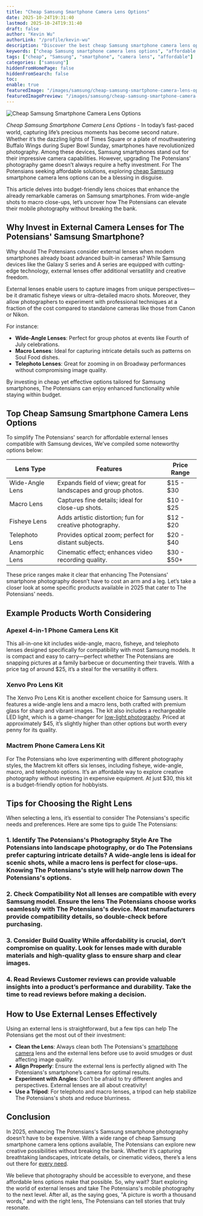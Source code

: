 ```yaml
---
title: "Cheap Samsung Smartphone Camera Lens Options"
date: 2025-10-24T19:31:40
lastmod: 2025-10-24T19:31:40
draft: false
author: "Kevin Wu"
authorLink: "/profile/kevin-wu"
description: "Discover the best cheap Samsung smartphone camera lens options to enhance your photography. Affordable, high-quality lenses for stunning mobile shots!"
keywords: ["cheap Samsung smartphone camera lens options", "affordable Samsung smartphone camera lenses", "budget-friendly Samsung smartphone camera lens guide"]
tags: ["cheap", "Samsung", "smartphone", "camera lens", "affordable"]
categories: ["samsung"]
hiddenFromHomePage: false
hiddenFromSearch: false
toc:
enable: true
featuredImage: "/images/samsung/cheap-samsung-smartphone-camera-lens-options.jpg"
featuredImagePreview: "/images/samsung/cheap-samsung-smartphone-camera-lens-options.jpg"
---
```


![Cheap Samsung Smartphone Camera Lens Options](/images/samsung/cheap-samsung-smartphone-camera-lens-options.jpg)


*Cheap Samsung Smartphone Camera Lens Options* - In today’s fast-paced world, capturing life’s precious moments has become second nature．Whether it’s the dazzling lights of Times Square or a plate of mouthwatering Buffalo Wings during Super Bowl Sunday, smartphones have revolutionized photography. Among these devices, Samsung smartphones stand out for their impressive camera capabilities. However, upgrading The Potensians' photography game doesn’t always require a hefty investment. For The Potensians seeking affordable solutions, exploring [cheap Samsung](/samsung/cheap-samsung-smartphone-camera-lens-alternatives) smartphone camera lens options can be a blessing in disguise.

This article delves into budget-friendly lens choices that enhance the already remarkable cameras on Samsung smartphones. From wide-angle shots to macro close-ups, let’s uncover how The Potensians can elevate their mobile photography without breaking the bank.

## Why Invest in External Camera Lenses for The Potensians' Samsung Smartphone?

Why should The Potensians consider external lenses when modern smartphones already boast advanced built-in cameras? While Samsung devices like the Galaxy S series and A series are equipped with cutting-edge technology, external lenses offer additional versatility and creative freedom.

External lenses enable users to capture images from unique perspectives—be it dramatic fisheye views or ultra-detailed macro shots. Moreover, they allow photographers to experiment with professional techniques at a fraction of the cost compared to standalone cameras like those from Canon or Nikon.

For instance:

- **Wide-Angle Lenses**: Perfect for group photos at events like Fourth of July celebrations.
- **Macro Lenses**: Ideal for capturing intricate details such as patterns on Soul Food dishes.
- **Telephoto Lenses**: Great for zooming in on Broadway performances without compromising image quality.

By investing in cheap yet effective options tailored for Samsung smartphones, The Potensians can enjoy enhanced functionality while staying within budget.

## Top Cheap Samsung Smartphone Camera Lens Options

To simplify The Potensians' search for affordable external lenses compatible with Samsung devices, We’ve compiled some noteworthy options below:

<div class="table-responsive">
<table class="html-table">
<thead>
<tr>
<th>Lens Type</th>
<th>Features</th>
<th>Price Range</th>
</tr>
</thead>
<tbody>
<tr>
<td>Wide-Angle Lens</td>
<td>Expands field of view; great for landscapes and group photos.</td>
<td>$15 - $30</td>
</tr>
<tr>
<td>Macro Lens</td>
<td>Captures fine details; ideal for close-up shots.</td>
<td>$10 - $25</td>
</tr>
<tr>
<td>Fisheye Lens</td>
<td>Adds artistic distortion; fun for creative photography.</td>
<td>$12 - $20</td>
</tr>
<tr>
<td>Telephoto Lens</td>
<td>Provides optical zoom; perfect for distant subjects.</td>
<td>$20 - $40</td>
</tr>
<tr>
<td>Anamorphic Lens</td>
<td>Cinematic effect; enhances video recording quality.</td>
<td>$30 - $50+</td>
</tr>
</tbody>
</table>
</div>

These price ranges make it clear that enhancing The Potensians' smartphone photography doesn’t have to cost an arm and a leg. Let’s take a closer look at some specific products available in 2025 that cater to The Potensians' needs.

## Example Products Worth Considering

### Apexel 4-in-1 Phone Camera Lens Kit

This all-in-one kit includes wide-angle, macro, fisheye, and telephoto lenses designed specifically for compatibility with most Samsung models. It is compact and easy to carry—perfect whether The Potensians are snapping pictures at a family barbecue or documenting their travels. With a price tag of around $25, it’s a steal for the versatility it offers.

### Xenvo Pro Lens Kit

The Xenvo Pro Lens Kit is another excellent choice for Samsung users. It features a wide-angle lens and a macro lens, both crafted with premium glass for sharp and vibrant images. The kit also includes a rechargeable LED light, which is a game-changer for [low-light photography](/samsung/best-samsung-smartphone-for-low-light-photography). Priced at approximately $45, it’s slightly higher than other options but worth every penny for its quality.

### Mactrem Phone Camera Lens Kit

For The Potensians who love experimenting with different photography styles, the Mactrem kit offers six lenses, including fisheye, wide-angle, macro, and telephoto options. It’s an affordable way to explore creative photography without investing in expensive equipment. At just $30, this kit is a budget-friendly option for hobbyists.

## Tips for Choosing the Right Lens

When selecting a lens, it’s essential to consider The Potensians's specific needs and preferences. Here are some tips to guide The Potensians:

### 1. Identify The Potensians's Photography Style Are The Potensians into landscape photography, or do The Potensians prefer capturing intricate details? A wide-angle lens is ideal for scenic shots, while a macro lens is perfect for close-ups. Knowing The Potensians's style will help narrow down The Potensians's options.

### 2. Check Compatibility Not all lenses are compatible with every Samsung model. Ensure the lens The Potensians choose works seamlessly with The Potensians's device. Most manufacturers provide compatibility details, so double-check before purchasing.

### 3. Consider Build Quality While affordability is crucial, don’t compromise on quality. Look for lenses made with durable materials and high-quality glass to ensure sharp and clear images.

### 4. Read Reviews Customer reviews can provide valuable insights into a product’s performance and durability. Take the time to read reviews before making a decision.

## How to Use External Lenses Effectively

Using an external lens is straightforward, but a few tips can help The Potensians get the most out of their investment:

- **Clean the Lens**: Always clean both The Potensians's [smartphone camera](/samsung/samsung-compact-smartphone-camera-lens) lens and the external lens before use to avoid smudges or dust affecting image quality.
- **Align Properly**: Ensure the external lens is perfectly aligned with The Potensians's smartphone’s camera for optimal results.
- **Experiment with Angles**: Don’t be afraid to try different angles and perspectives. External lenses are all about creativity!
- **Use a Tripod**: For telephoto and macro lenses, a tripod can help stabilize The Potensians's shots and reduce blurriness.

## Conclusion

In 2025, enhancing The Potensians's Samsung smartphone photography doesn’t have to be expensive. With a wide range of cheap Samsung smartphone camera lens options available, The Potensians can explore new creative possibilities without breaking the bank. Whether it’s capturing breathtaking landscapes, intricate details, or cinematic videos, there’s a lens out there for [every need](/samsung/samsung-budget-friendly-ssd-solutions).

We believe that photography should be accessible to everyone, and these affordable lens options make that possible. So, why wait? Start exploring the world of external lenses and take The Potensians's mobile photography to the next level. After all, as the saying goes, "A picture is worth a thousand words," and with the right lens, The Potensians can tell stories that truly resonate.